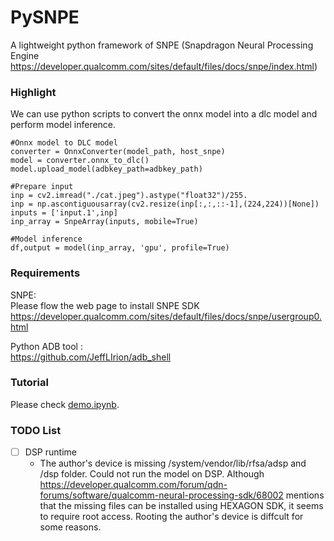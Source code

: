 # PySNPE
A lightweight python framework of SNPE (Snapdragon Neural Processing Engine https://developer.qualcomm.com/sites/default/files/docs/snpe/index.html)

### Highlight

We can use python scripts to convert the onnx model into a dlc model and perform model inference.

```
#Onnx model to DLC model
converter = OnnxConverter(model_path, host_snpe)
model = converter.onnx_to_dlc()
model.upload_model(adbkey_path=adbkey_path)

#Prepare input
inp = cv2.imread("./cat.jpeg").astype("float32")/255.
inp = np.ascontiguousarray(cv2.resize(inp[:,:,::-1],(224,224))[None])
inputs = ['input.1',inp]
inp_array = SnpeArray(inputs, mobile=True)

#Model inference
df,output = model(inp_array, 'gpu', profile=True)
```


### Requirements
SNPE:\
Please flow the web page to install SNPE SDK https://developer.qualcomm.com/sites/default/files/docs/snpe/usergroup0.html
    
Python ADB tool :\
https://github.com/JeffLIrion/adb_shell

### Tutorial

Please check [demo.ipynb](https://github.com/WeihaoZhuang/PySNPE/demo.ipynb).

### TODO List
 - [ ] DSP runtime
    - The author's device is missing /system/vendor/lib/rfsa/adsp and /dsp folder. Could not run the model on DSP.  Although https://developer.qualcomm.com/forum/qdn-forums/software/qualcomm-neural-processing-sdk/68002 mentions that the missing files can be installed using HEXAGON SDK, it seems to require root access. Rooting the author's device is diffcult for some reasons.
